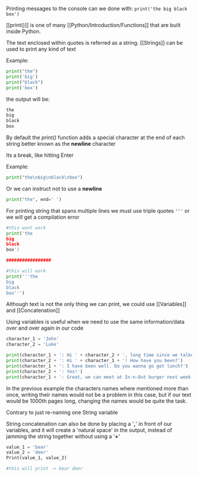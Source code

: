 Printing messages to the console can we done with:
`print('the big black box')`

[[print()]] is one of many [[Python/Introduction/Functions]] that are built inside Python.

The text enclosed within quotes is referred as a string. [[Strings]] can be used to print any kind of text

Example:

````python
print("the")
print('big')
print("black")
print('box')
````
 the output will be:
 ```python
 the
 big
 black
 box
```

By default the *print()* function adds a special character at the end of each string better known as the **newline** character

Its a break, like hitting Enter

Example:
```python
print("the\nbig\nblack\nbox")
```

Or we can instruct not to use a **newline**
```python
print("the", end=' ')
```

For printing string that spans multiple lines we must use triple quotes `'''` or we will get a compilation error
```python
#this wont work
print('the
big
black
box')

#################

#this will work
print('''the
big
black
box''')
```

Although text is not the only thing we can print, we could use [[Variables]] and [[Concatenation]]

Using variables is useful when we need to use the same information/data over and over again in our code
```python
character_1 = 'John'
character_2 = 'Luke'

print(character_1 + ': Hi ' + character_2 + ', long time since we talked last.')
print(character_2 + ': Hi ' + character_1 + '! How have you been?')
print(character_1 + ': I have been well. Do you wanna go get lunch?')
print(character_2 + ': Yes!')
print(character_1 + ': Great, we can meet at In-n-Out burger next week')
```
In the previous example the characters names where mentioned more than once, writing their names would not be a problem in this case, but if our text would be 1000th pages long, changing the names would be quite the task.

Contrary to just re-naming one String variable

String concatenation can also be done by placing a '**,**' in front of our variables, and it will create a 'natural space' in the output, instead of jamming the string together without using a '**+**'
```python
value_1 = 'bear'
value_2 = 'deer'
Print(value_1, value_2)

#this will print -> bear deer
```
